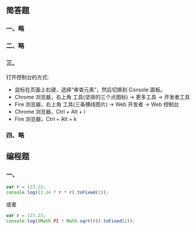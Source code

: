 ## 简答题
### 一、略

### 二、略

### 三、

打开控制台的方式:
- 鼠标在页面上右键，选择“审查元素”，然后切换到 Console 面板。
- Chrome 浏览器，右上角 工具(坚排的三个点图标) -> 更多工具 -> 开发者工具
- Fire 浏览器，右上角 工具(三条横线图片) -> Web 开发者 -> Web 控制台
- Chrome 浏览器，Ctrl + Alt + i
- Fire 浏览器，Ctrl + Alt + k

### 四、略

## 编程题

### 一、

```js
var r = 123.23;
console.log((3.14 * r * r).toFixed(2));
```

或者

```js
var r = 123.23;
console.log((Math.PI * Math.sqrt(r)).toFixed(2));
```



